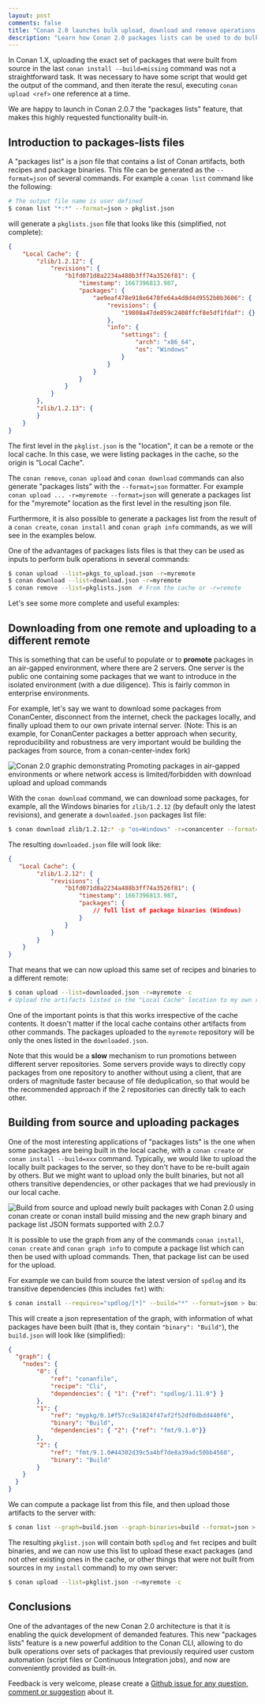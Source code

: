 ```yaml
---
layout: post
comments: false
title: "Conan 2.0 launches bulk upload, download and remove operations with 'packages lists'"
description: "Learn how Conan 2.0 packages lists can be used to do bulk upload, download and remove operations, very useful in Continuous Integration flows"
---
```



In Conan 1.X, uploading the exact set of packages that were built from source in the last ``conan install --build=missing`` command was not a straightforward task.
It was necessary to have some script that would get the output of the command, and then iterate the resul, executing ``conan upload <ref>`` one reference at a time.

We are happy to launch in Conan 2.0.7 the "packages lists" feature, that makes this highly requested functionality built-in.


## Introduction to packages-lists files

A "packages list" is a json file that contains a list of Conan artifacts, both recipes and package binaries.
This file can be generated as the ``--format=json`` of several commands. For example a ``conan list``
command like the following:


```bash
# The output file name is user defined
$ conan list "*:*" --format=json > pkglist.json
```

will generate a ``pkglists.json`` file that looks like this (simplified, not complete):

```json
{
    "Local Cache": {
        "zlib/1.2.12": {
            "revisions": {
                "b1fd071d8a2234a488b3ff74a3526f81": {
                    "timestamp": 1667396813.987,
                    "packages": {
                        "ae9eaf478e918e6470fe64a4d8d4d9552b0b3606": {
                            "revisions": {
                                "19808a47de859c2408ffcf8e5df1fdaf": {}
                            },
                            "info": {
                                "settings": {
                                    "arch": "x86_64",
                                    "os": "Windows"
                                }
                            }
                        }
                    }
                }
            }
        },
        "zlib/1.2.13": {
        }
    }
}
```

The first level in the ``pkglist.json`` is the "location", it can be a remote or the local cache. In this case, we were listing
packages in the cache, so the origin is "Local Cache".

The ``conan remove``, ``conan upload`` and ``conan download`` commands can also generate "packages lists" with the ``--format=json``
formatter. For example ``conan upload ... -r=myremote --format=json`` will generate a packages list for the "myremote" location
as the first level in the resulting json file.

Furthermore, it is also possible to generate a packages list from the result of a ``conan create``, ``conan install`` and ``conan graph info``
commands, as we will see in the examples below.

One of the advantages of packages lists files is that they can be used as inputs to perform bulk operations in several commands:

```bash
$ conan upload --list=pkgs_to_upload.json -r=myremote
$ conan download --list=download.json -r=myremote
$ conan remove --list=pkglists.json  # From the cache or -r=remote
```


Let's see some more complete and useful examples:


## Downloading from one remote and uploading to a different remote

This is something that can be useful to populate or to **promote** packages in an air-gapped environment, where there are 2 servers.
One server is the public one containing some packages that we want to introduce in the isolated environment (with a due diligence). This is fairly common in enterprise environments.

For example, let's say we want to download some packages from ConanCenter, disconnect from the internet, check the packages locally, 
and finally upload them to our own private internal server. (Note: This is an example, for ConanCenter packages a better approach when 
security, reproducibility and robustness are very important would be building the packages from source, from a conan-center-index fork)


<p class="centered">
    <img  src="{{ site.baseurl }}/assets/post_images/2023-06-28/promote_air_gap.png" style="display: block; margin-left: auto; margin-right: auto;" alt="Conan 2.0 graphic demonstrating Promoting packages in air-gapped environments or where network access is limited/forbidden with download upload and upload commands"/>
</p>


With the ``conan download`` command, we can download some packages, for example, all the Windows binaries for ``zlib/1.2.12`` 
(by default only the latest revisions), and generate a ``downloaded.json`` packages list file:

```bash
$ conan download zlib/1.2.12:* -p "os=Windows" -r=conancenter --format=json > downloaded.json
```

The resulting ``downloaded.json`` file will look like:


```json
{
   "Local Cache": {
        "zlib/1.2.12": {
            "revisions": {
                "b1fd071d8a2234a488b3ff74a3526f81": {
                    "timestamp": 1667396813.987,
                    "packages": {
                        // full list of package binaries (Windows)
                    }
                }
            }
        }
    }
}
```

That means that we can now upload this same set of recipes and binaries to a different remote:

```bash
$ conan upload --list=downloaded.json -r=myremote -c
# Upload the artifacts listed in the "Local Cache" location to my own remote
```

One of the important points is that this works irrespective of the cache contents. It doesn't matter if the local cache
contains other artifacts from other commands. The packages uploaded to the ``myremote`` repository will be only the ones listed in the ``downloaded.json``.

Note that this would be a **slow** mechanism to run promotions between different server repositories.
Some servers provide ways to directly copy packages from one repository to another without using a client, 
that are orders of magnitude faster because of file deduplication, so that would be the recommended approach if the 2
repositories can directly talk to each other.



## Building from source and uploading packages

One of the most interesting applications of "packages lists" is the one when some packages are being built in the local cache, with a 
``conan create`` or ``conan install --build=xxx`` command. Typically, we would like to upload the locally built
packages to the server, so they don't have to be re-built again by others. But we might want to upload only
the built binaries, but not all others transitive dependencies, or other packages that we had previously in
our local cache.

<p class="centered">
    <img  src="{{ site.baseurl }}/assets/post_images/2023-06-28/build_and_upload.png" style="display: block; margin-left: auto; margin-right: auto;" alt="Build from source and upload newly built packages with Conan 2.0 using conan create or conan install build missing and the new graph binary and package list JSON formats supported with 2.0.7"/>
</p>

It is possible to use the graph from any of the commands ``conan install``, ``conan create`` and ``conan graph info`` to compute a package list which can then be used with upload
commands. Then, that package list can be used for the upload. 

For example we can build from source the latest version of ``spdlog`` and its transitive dependencies (this includes ``fmt``) with:


```bash
$ conan install --requires="spdlog/[*]" --build="*" --format=json > build.json
```

This will create a json representation of the graph, with information of what packages have been built (that is, they contain ``"binary": "Build"``),
the ``build.json`` will look like (simplified):

```json
{
  "graph": {
    "nodes": {
        "0": {
            "ref": "conanfile",
            "recipe": "Cli",
            "dependencies": { "1": {"ref": "spdlog/1.11.0"} }
        },
        "1": {
            "ref": "mypkg/0.1#f57cc9a1824f47af2f52df0dbdd440f6",
            "binary": "Build",
            "dependencies": { "2": {"ref": "fmt/9.1.0"}}
        },
        "2": {
            "ref": "fmt/9.1.0#44302d39c5a4bf7de8a39adc50bb4568",
            "binary": "Build"
        }
    }
  }
}
```

We can compute a package list from this file, and then upload those artifacts to the server with:

```bash
$ conan list --graph=build.json --graph-binaries=build --format=json > pkglist.json
```
The resulting ``pkglist.json`` will contain both ``spdlog`` and ``fmt`` recipes and built binaries, and
we can now use this list to upload these exact packages (and not other existing ones in the cache, or other things that 
were not built from sources in my ``install`` command) to my own server:

```bash
$ conan upload --list=pkglist.json -r=myremote -c
```


## Conclusions

One of the advantages of the new Conan 2.0 architecture is that it is enabling the quick development of demanded features.
This new "packages lists" feature is a new powerful addition to the Conan CLI, allowing to do bulk operations over sets of packages that
previously required user custom automation (script files or Continuous Integration jobs), and now are conveniently provided as built-in. 

Feedback is very welcome, please create a [Github issue for any question, comment or suggestion](https://github.com/conan-io/conan/issues) about it.
